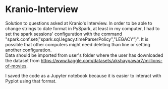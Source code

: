 # Kranio-Interview
Solution to questions asked at Kranio's Interview.
In order to be able to change strings to date format in PySpark, at least in my computer, I had to set the spark sessions' configuration with the command  "spark.conf.set("spark.sql.legacy.timeParserPolicy","LEGACY")". It is possible that other computers might need deleting than line or setting another configuration.  
Data should be imported from user's folder where the user has downloaded the dataset from https://www.kaggle.com/datasets/akshaypawar7/millions-of-movies.

I saved the code as a Jupyter notebook because it is easier to interact with Pyplot using that format.

